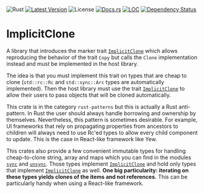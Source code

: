 ![Rust](https://github.com/rustminded/implicit-clone/workflows/Rust/badge.svg)
[![Latest Version](https://img.shields.io/crates/v/implicit-clone.svg)](https://crates.io/crates/implicit-clone)
![License](https://img.shields.io/crates/l/implicit-clone)
[![Docs.rs](https://docs.rs/implicit-clone/badge.svg)](https://docs.rs/implicit-clone)
[![LOC](https://tokei.rs/b1/github/rustminded/implicit-clone)](https://github.com/rustminded/implicit-clone)
[![Dependency Status](https://deps.rs/repo/github/rustminded/implicit-clone/status.svg)](https://deps.rs/repo/github/rustminded/implicit-clone)

<!-- cargo-rdme start -->

# ImplicitClone

A library that introduces the marker trait [`ImplicitClone`](https://docs.rs/implicit-clone/latest/implicit_clone/trait.ImplicitClone.html) which allows
reproducing the behavior of the trait `Copy` but calls the
`Clone` implementation instead and must be implemented in the host
library.

The idea is that you must implement this trait on types that are cheap to clone
(`std::rc::Rc` and `std::sync::Arc` types are
automatically implemented). Then the host library must use the trait
[`ImplicitClone`](https://docs.rs/implicit-clone/latest/implicit_clone/trait.ImplicitClone.html) to allow their users to pass objects that will be
cloned automatically.

This crate is in the category `rust-patterns` but this is actually a Rust anti-pattern. In Rust
the user should always handle borrowing and ownership by themselves. Nevertheless, this pattern
is sometimes desirable. For example, UI frameworks that rely on propagating properties from
ancestors to children will always need to use Rc'ed types to allow every child component to
update. This is the case in React-like framework like Yew.

This crates also provide a few convenient immutable types for handling cheap-to-clone string,
array and maps which you can find in the modules [`sync`](https://docs.rs/implicit-clone/latest/implicit_clone/sync/) and
[`unsync`](https://docs.rs/implicit-clone/latest/implicit_clone/unsync/). Those types implement [`ImplicitClone`](https://docs.rs/implicit-clone/latest/implicit_clone/trait.ImplicitClone.html) and
hold only types that implement [`ImplicitClone`](https://docs.rs/implicit-clone/latest/implicit_clone/trait.ImplicitClone.html) as well. **One big
particularity: iterating on these types yields clones of the items and not references.** This
can be particularly handy when using a React-like framework.

<!-- cargo-rdme end -->
